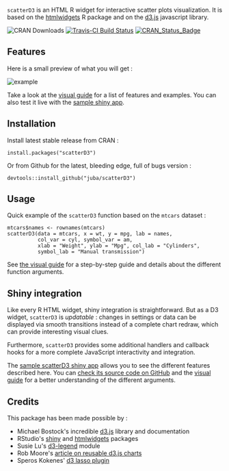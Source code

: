 `scatterD3` is an HTML R widget for interactive scatter plots visualization.
It is based on the [htmlwidgets](http://www.htmlwidgets.org/) R package and on
the [d3.js](https://d3js.org/) javascript library.

![CRAN Downloads](https://cranlogs.r-pkg.org/badges/last-month/scatterD3)
[![Travis-CI Build Status](https://travis-ci.org/juba/scatterD3.svg?branch=master)](https://travis-ci.org/juba/scatterD3)
[![CRAN_Status_Badge](https://www.r-pkg.org/badges/version/scatterD3)](https://cran.r-project.org/package=scatterD3)

## Features

Here is a small preview of what you will get :

![example](https://raw.github.com/juba/scatterD3/master/resources/scatterD3.gif)

Take a look at
the
[visual guide](https://rawgit.com/juba/scatterD3/master/vignettes/introduction.html) for
a list of features and examples. You can also test it live with
the [sample shiny app](https://data.nozav.org/app/scatterD3/).


## Installation

Install latest stable release from CRAN :

    install.packages("scatterD3")

Or from Github for the latest, bleeding edge, full of bugs version :

    devtools::install_github("juba/scatterD3")

## Usage

Quick example of the `scatterD3`  function based on the `mtcars` dataset :

```{r}
mtcars$names <- rownames(mtcars)
scatterD3(data = mtcars, x = wt, y = mpg, lab = names,
          col_var = cyl, symbol_var = am,
          xlab = "Weight", ylab = "Mpg", col_lab = "Cylinders",
          symbol_lab = "Manual transmission")
```


See [the visual guide](https://rawgit.com/juba/scatterD3/master/vignettes%2Fintroduction.html) for a step-by-step guide and details about the different function arguments.

## Shiny integration

Like every R HTML widget, shiny integration is straightforward. But as a D3
widget, `scatterD3` is *updatable* : changes in settings or data can be
displayed via smooth transitions instead of a complete chart redraw, which can
provide interesting visual clues.

Furthermore, `scatterD3` provides some additional handlers and callback hooks
for a more complete JavaScript interactivity and integration.

The [sample scatterD3 shiny app](http://data.nozav.org/app/scatterD3/) allows
you to see the different features described here. You
can [check its source code on GitHub](https://github.com/juba/scatterD3_shiny_app)
and the [visual guide](https://rawgit.com/juba/scatterD3/master/vignettes%2Fintroduction.html) for
a better understanding of the different arguments.


## Credits

This package has been made possible by :

-   Michael Bostock's incredible [d3.js](https://d3js.org/) library and documentation
-   RStudio's [shiny](http://shiny.rstudio.com/) and [htmlwidgets](http://www.htmlwidgets.org/) packages
-   Susie Lu's [d3-legend](https://github.com/susielu/d3-legend) module
-   Rob Moore's [article on reusable d3.js charts](http://www.toptal.com/d3-js/towards-reusable-d3-js-charts)
-   Speros Kokenes' [d3 lasso plugin](https://github.com/skokenes/D3-Lasso-Plugin)
